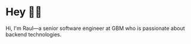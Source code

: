 # Hey 👋🏼

Hi, I'm Raul—a senior software engineer at GBM who is passionate about backend technologies.
